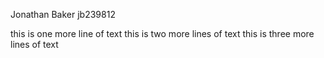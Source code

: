 Jonathan Baker
jb239812

this is one more line of text
this is two more lines of text
this is three more lines of text
